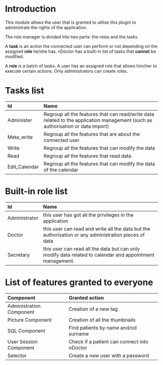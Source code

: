 # Introduction #
This module allows the user that is granted to utilise this plugin to administrate the rights of the application.

The role manager is divided into two parts: the roles and the tasks.

A **task** is an action the connected user can perform or not depending on the assigned **role** he/she has. nDoctor has a built-in list of tasks that **cannot** be modified.

A **role** is a batch of tasks. A user has an assigned role that allows him/her to execute certain actions. Only administrators can create roles.

# Tasks list #
| **Id**             | **Name**                                   |
|:-------------------|:-------------------------------------------|
| Administer         | Regroup all the features that can read/write data related to the application management (such as authorisation or data import)            |
| Meta\_write        | Regroup all the features that are about the connected user           |
| Write              | Regroup all the features that can modify the data              |
| Read               | Regroup all the features that read data              |
| Edit\_Calendar     | Regroup all the features that can modify the data of the calendar                  |

# Built-in role list #
| **Id**             | **Name**                                   |
|:-------------------|:-------------------------------------------|
| Administrator      | this user has got all the privileges in the application            |
| Doctor             | this user can read and write all the data but the authorisation or any administration pieces of data       |
| Secretary          | this user can read all the data but can only modify data related to calendar and appointment management.               |

# List of features granted to everyone #

| **Component**              | **Granted action**                            |
|:---------------------------|:----------------------------------------------|
| Administration Component   | Creation of a new tag                         |
| Picture Component          | Creation of all the thumbnails                |
| SQL Component              | Find patients by name and/od surname          |
| User Session Component     | Check if a patient can connect into nDoctor   |
| Selector                   | Create a new user with a password             |